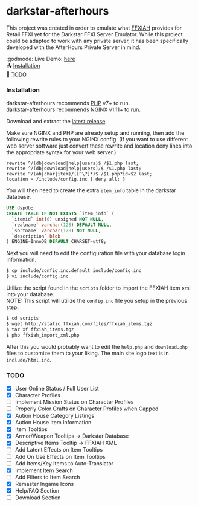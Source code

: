 # darkstar-afterhours

This project was created in order to emulate what [FFXIAH](http://www.ffxiah.com/) provides for Retail FFXI yet for the Darkstar FFXI Server Emulator. While this project could be adapted to work with any private server, it has been specifically developed with the AfterHours Private Server in mind.  

:godmode: Live Demo: [here](https://ffxi.kyau.net:4444/)  
:inbox_tray: [Installation](#installation)  
:memo: [TODO](#todo)

### Installation

darkstar-afterhours recommends [PHP](https://php.net/) v7+ to run.  
darkstar-afterhours recommends [NGINX](https://www.nginx.com/) v1.11+ to run.

Download and extract the [latest release](https://github.com/kyau/darkstar-afterhours/archive/master.zip).

Make sure NGINX and PHP are already setup and running, then add the following rewrite rules to your NGINX config. (If you want to use different web server software just convert these rewrite and location deny lines into the appropriate syntax for your web server.)

```nginx
rewrite ^/(db|download|help|users)$ /$1.php last;
rewrite ^/(db|download|help|users)/$ /$1.php last;
rewrite ^/(ah|char|item)/([^\?]*)$ /$1.php?id=$2 last;
location = /include/config.inc { deny all; }
```

You will then need to create the extra `item_info` table in the darkstar database.

```sql
USE dspdb;
CREATE TABLE IF NOT EXISTS `item_info` (
  `itemid` int(6) unsigned NOT NULL,
  `realname` varchar(128) DEFAULT NULL,
  `sortname` varchar(128) NOT NULL,
  `description` blob
) ENGINE=InnoDB DEFAULT CHARSET=utf8;
```

Next you will need to edit the configuration file with your database login information.

```sh
$ cp include/config.inc.default include/config.inc
$ vi include/config.inc
```

Utilize the script found in the `scripts` folder to import the FFXIAH item xml into your database.  
NOTE: This script will utilize the `config.inc` file you setup in the previous step.

```sh
$ cd scripts
$ wget http://static.ffxiah.com/files/ffxiah_items.tgz
$ tar xf ffxiah_items.tgz
$ php ffxiah_import_xml.php
```

After this you would probably want to edit the `help.php` and `download.php` files to customize them to your liking. The main site logo text is in `include/html.inc`.

### TODO

- [x] User Online Status / Full User List
- [x] Character Profiles
- [ ] Implement Mission Status on Character Profiles
- [ ] Properly Color Crafts on Character Profiles when Capped
- [x] Aution House Category Listings
- [x] Aution House Item Information
- [x] Item Tooltips
- [x] Armor/Weapon Tooltips -> Darkstar Database
- [x] Descriptive Items Tooltip -> FFXIAH XML
- [ ] Add Latent Effects on Item Tooltips
- [ ] Add On Use Effects on Item Tooltips
- [ ] Add Items/Key Items to Auto-Translator
- [x] Implement Item Search
- [ ] Add Filters to Item Search
- [x] Remaster Ingame Icons
- [x] Help/FAQ Section
- [ ] Download Section
